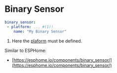 # Binary Sensor

```yaml title="Base Example"
binary_sensor:
 - platform: ... #(1)!
    name: "My Binary Sensor"
```

1.  Here the [plaform](./../platforms/index.md) must be defined. 


Similar to ESPHome:

 - [https://esphome.io/components/binary_sensor/](https://esphome.io/components/binary_sensor/)